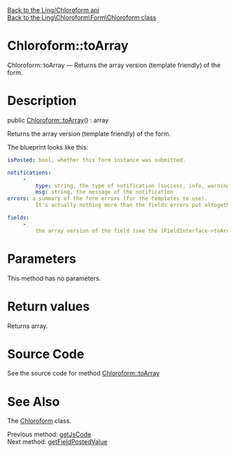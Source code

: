 [Back to the Ling/Chloroform api](https://github.com/lingtalfi/Chloroform/blob/master/doc/api/Ling/Chloroform.md)<br>
[Back to the Ling\Chloroform\Form\Chloroform class](https://github.com/lingtalfi/Chloroform/blob/master/doc/api/Ling/Chloroform/Form/Chloroform.md)


Chloroform::toArray
================



Chloroform::toArray — Returns the array version (template friendly) of the form.




Description
================


public [Chloroform::toArray](https://github.com/lingtalfi/Chloroform/blob/master/doc/api/Ling/Chloroform/Form/Chloroform/toArray.md)() : array




Returns the array version (template friendly) of the form.

The blueprint looks like this:


```yaml
isPosted: bool, whether this form instance was submitted.

notifications:
     -
         type: string, the type of notification (success, info, warning, error)
         msg: string, the message of the notification
errors: a summary of the form errors (for the templates to use).
         It's actually nothing more than the fields errors put altogether here.

fields:
     -
         the array version of the field (see the [FieldInterface->toArray method](https://github.com/lingtalfi/Chloroform/blob/master/doc/api/Ling/Chloroform/Field/FieldInterface/toArray.md) for more info)

```




Parameters
================

This method has no parameters.


Return values
================

Returns array.








Source Code
===========
See the source code for method [Chloroform::toArray](https://github.com/lingtalfi/Chloroform/blob/master/Form/Chloroform.php#L426-L465)


See Also
================

The [Chloroform](https://github.com/lingtalfi/Chloroform/blob/master/doc/api/Ling/Chloroform/Form/Chloroform.md) class.

Previous method: [getJsCode](https://github.com/lingtalfi/Chloroform/blob/master/doc/api/Ling/Chloroform/Form/Chloroform/getJsCode.md)<br>Next method: [getFieldPostedValue](https://github.com/lingtalfi/Chloroform/blob/master/doc/api/Ling/Chloroform/Form/Chloroform/getFieldPostedValue.md)<br>

